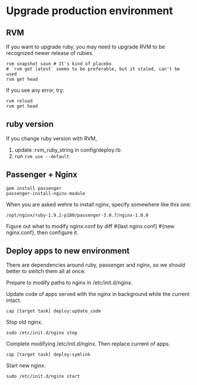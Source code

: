 Upgrade production environment
==============================


RVM
---
If you want to upgrade ruby, you may need to upgrade RVM to be recognized newer release of rubies.

    rvm snapshot save # It's kind of placebo
    # `rvm get latest` seems to be preferable, but it staled, can't be used
    rvm get head

If you see any error, try:

    rvm reload
    rvm get head


ruby version
------------
If you change ruby version with RVM,
1. update :rvm_ruby_string in config/deploy.rb
2. run `rvm use --default`


Passenger + Nginx
-----------------

    gem install passenger
    passenger-install-nginx-module

When you are asked wehre to install nginx, specify somewhere like this one:

    /opt/nginx/ruby-1.9.2-p180/passenger-3.0.7/nginx-1.0.0

Figure out what to modify nginx.conf by diff #{last nginx.conf} #{new nginx.conf}, then configure it.


Deploy apps to new environment
------------------------------
There are dependencies around ruby, passenger and nginx, so we should better to switch them all at once.

Prepare to modify paths to nginx in /etc/init.d/nginx.

Update code of apps served with the nginx in background while the current intact.

    cap [target task] deploy:update_code

Stop old nginx.

    sudo /etc/init.d/nginx stop

Complete modifying /etc/init.d/nginx.
Then replace current of apps.

    cap [target task] deploy:symlink

Start new nginx.

    sudo /etc/init.d/nginx start
